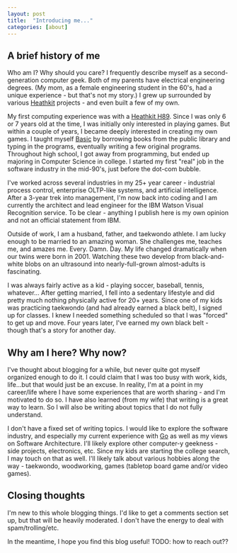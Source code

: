 ```yaml
---
layout: post
title:  "Introducing me..."
categories: [about]
---
```


## A brief history of me

Who am I? Why should you care? I frequently describe myself as a second-generation computer geek. Both of my parents have electrical engineering degrees. (My mom, as a female engineering student in the 60's, had a unique experience - but that's not my story.) I grew up surrounded by various [Heathkit](https://en.wikipedia.org/wiki/Heathkit) projects - and even built a few of my own.

My first computing experience was with a [Heathkit H89](http://oldcomputers.net/heathkit-h89.html). Since I was only 6 or 7 years old at the time, I was initially only interested in playing games. But within a couple of years, I became deeply interested in creating my own games. I taught myself [Basic](http://sebhc.lesbird.com/documentation/software/HDOS-2/HDOS_Reference_Chapter6.pdf) by borrowing books from the public library and typing in the programs, eventually writing a few original programs. Throughout high school, I got away from programming, but ended up majoring in Computer Science in college. I started my first "real" job in the software industry in the mid-90's, just before the dot-com bubble.

I've worked across several industries in my 25+ year career - industrial process control, enterprise OLTP-like systems, and artificial intelligence. After a 3-year trek into management, I'm now back into coding and I am currently the architect and lead engineer for the IBM Watson Visual Recognition service. To be clear - anything I publish here is my own opinion and not an official statement from IBM.

Outside of work, I am a husband, father, and taekwondo athlete. I am lucky enough to be married to an amazing woman. She challenges me, teaches me, and amazes me. Every. Damn. Day. My life changed dramatically when our twins were born in 2001. Watching these two develop from black-and-white blobs on an ultrasound into nearly-full-grown almost-adults is fascinating. 

I was always fairly active as a kid - playing soccer, baseball, tennis, whatever... After getting married, I fell into a sedentary lifestyle and did pretty much nothing physically active for 20+ years. Since one of my kids was practicing taekwondo (and had already earned a black belt), I signed up for classes. I knew I needed something scheduled so that I was "forced" to get up and move. Four years later, I've earned my own black belt - though that's a story for another day.

## Why am I here? Why now?

I've thought about blogging for a while, but never quite got myself organized enough to do it. I could claim that I was too busy with work, kids, life...but that would just be an excuse. In reality, I'm at a point in my career/life where I have some experiences that are worth sharing - and I'm motivated to do so. I have also learned (from my wife) that writing is a great way to learn. So I will also be writing about topics that I do not fully understand.

I don't have a fixed set of writing topics. I would like to explore the software industry, and especially my current experience with [Go](https://golang.org/) as well as my views on Software Architecture. I'll likely explore other computer-y geekness - side projects, electronics, etc. Since my kids are starting the college search, I may touch on that as well. I'll likely talk about various hobbies along the way - taekwondo, woodworking, games (tabletop board game and/or video games).

## Closing thoughts

I'm new to this whole blogging things. I'd like to get a comments section set up, but that will be heavily moderated. I don't have the energy to deal with spam/trolling/etc. 

In the meantime, I hope you find this blog useful! TODO: how to reach out??
